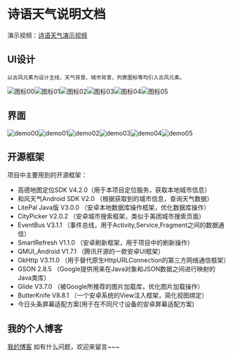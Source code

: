 # 诗语天气说明文档




演示视频：[诗语天气演示视频][1]


## UI设计 ##
    以古风元素为设计主线，天气背景、城市背景、列表图标等均引入古风元素。
![图标00][2]![图标01][3]![图标02][4]![图标03][5]![图标04][6]![图标05][7]

## 界面 ##

![demo00][8]![demo01][9]![demo02][10]![demo03][11]![demo04][12]![demo05][13]

## 开源框架 ##
项目中主要用到的开源框架：

 -	高德地图定位SDK V4.2.0（用于本项目定位服务，获取本地城市信息）
 -	和风天气Android SDK V2.0 （根据获取到的城市信息，查询天气数据）
 -	LitePal Java版 V3.0.0 （安卓本地数据库操作框架，优化数据库操作）
 -	CityPicker V2.0.2 （安卓城市搜索框架，类似于美团城市搜索页面）
 -	EventBus V3.1.1 （事件总线，用于Activity,Service,Fragment之间的数据通信）
 -	SmartRefresh V1.1.0 （安卓刷新框架，用于项目中的刷新操作）
 -	QMUI_Android V1.7.1 （腾讯开源的一款安卓UI框架）
 -	OkHttp V3.11.0 （用于替代原生HttpURLConnection的第三方网络通信框架）
 -	GSON 2.8.5 （Google提供用来在Java对象和JSON数据之间进行映射的Java类库）
 -	Glide V3.7.0 （被Google所推荐的图片加载库，优化图片加载操作）
 -	ButterKnife V8.8.1 （一个安卓系统的View注入框架，简化视图绑定）
 -	今日头条屏幕适配方案(用于在不同尺寸设备的安卓屏幕适配方案)

## 我的个人博客 ##
[我的博客][14]
如有什么问题，欢迎来留言~~~


  [1]: https://v.qq.com/x/page/l0877whgku2.html
  [2]: http://hzmeurasia.cn/poetry_weather/poetry_img_readme/icon00.png
  [3]: http://hzmeurasia.cn/poetry_weather/poetry_img_readme/icon01.png
  [4]: http://hzmeurasia.cn/poetry_weather/poetry_img_readme/icon02.png
  [5]: http://hzmeurasia.cn/poetry_weather/poetry_img_readme/icon03.png
  [6]: http://hzmeurasia.cn/poetry_weather/poetry_img_readme/icon04.png
  [7]: http://hzmeurasia.cn/poetry_weather/poetry_img_readme/icon05.png
  [8]: http://hzmeurasia.cn/poetry_weather/poetry_img_readme/demo_00.jpg
  [9]: http://hzmeurasia.cn/poetry_weather/poetry_img_readme/demo_01.jpg
  [10]: http://hzmeurasia.cn/poetry_weather/poetry_img_readme/demo_02.jpg
  [11]: http://hzmeurasia.cn/poetry_weather/poetry_img_readme/demo_03.jpg
  [12]: http://hzmeurasia.cn/poetry_weather/poetry_img_readme/demo_04.jpg
  [13]: http://hzmeurasia.cn/poetry_weather/poetry_img_readme/demo_05.jpg
  [14]: http://hzmeurasia.cn/
